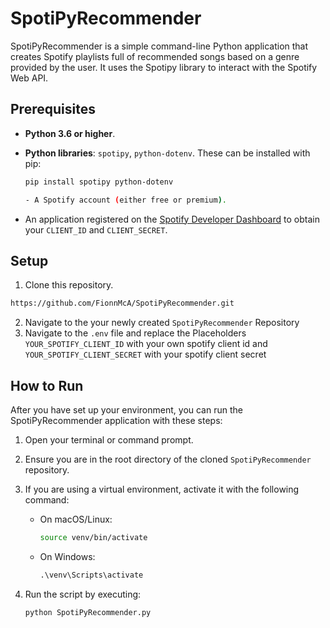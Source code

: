 # SpotiPyRecommender

SpotiPyRecommender is a simple command-line Python application that creates Spotify playlists full of recommended songs based on a genre provided by the user. It uses the Spotipy library to interact with the Spotify Web API.

## Prerequisites

- **Python 3.6 or higher**.
- **Python libraries**: `spotipy`, `python-dotenv`. These can be installed with pip:
  
  ```bash
  pip install spotipy python-dotenv

  - A Spotify account (either free or premium).

- An application registered on the [Spotify Developer Dashboard](https://developer.spotify.com/dashboard) to obtain your `CLIENT_ID` and `CLIENT_SECRET`.

## Setup
1. Clone this repository.
```bash
https://github.com/FionnMcA/SpotiPyRecommender.git
```
2. Navigate to the your newly created ```SpotiPyRecommender``` Repository
3. Navigate to the `.env` file and replace the Placeholders ```YOUR_SPOTIFY_CLIENT_ID``` with your own spotify client id and ```YOUR_SPOTIFY_CLIENT_SECRET``` with your spotify client secret

## How to Run

After you have set up your environment, you can run the SpotiPyRecommender application with these steps:

1. Open your terminal or command prompt.

2. Ensure you are in the root directory of the cloned `SpotiPyRecommender` repository.

3. If you are using a virtual environment, activate it with the following command:

   - On macOS/Linux:
     ```bash
     source venv/bin/activate
     ```

   - On Windows:
     ```cmd
     .\venv\Scripts\activate
     ```

4. Run the script by executing:

   ```bash
   python SpotiPyRecommender.py
   ```


